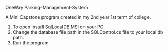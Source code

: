 OneWay Parking-Management-System

A Mini Capstone program created in my 2nd year 1st term of college.

1. To open Install SqlLocalDB.MSI on your PC.
2. Change the database file path in the SQLControl.cs file to your local db path.
3. Run the program.
